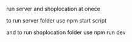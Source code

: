 run server and  shoplocation at onece

to run server folder use npm start script 

and to run shoplocation folder use npm run dev

